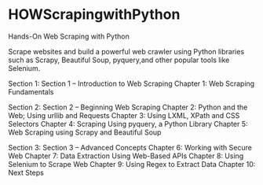 # HOWScrapingwithPython
Hands-On Web Scraping with Python

Scrape websites and build a powerful web crawler using Python libraries such as Scrapy, Beautiful Soup, pyquery,and other popular tools like Selenium. 

Section 1: Section 1 – Introduction to Web Scraping
  Chapter 1: Web Scraping Fundamentals 
  
Section 2: Section 2 – Beginning Web Scraping
  Chapter 2: Python and the Web; Using urllib and Requests 
  Chapter 3: Using LXML, XPath and CSS Selectors 
  Chapter 4: Scraping Using pyquery, a Python Library 
  Chapter 5: Web Scraping using Scrapy and Beautiful Soup

Section 3: Section 3 – Advanced Concepts
  Chapter 6: Working with Secure Web 
  Chapter 7: Data Extraction Using Web-Based APIs 
  Chapter 8: Using Selenium to Scrape Web 
  Chapter 9: Using Regex to Extract Data 
  Chapter 10: Next Steps 
